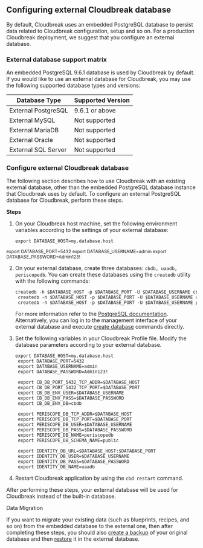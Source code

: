 ## Configuring external Cloudbreak database

By default, Cloudbreak uses an embedded PostgreSQL database to persist data related to Cloudbreak
configuration, setup and so on. For a production Cloudbreak deployment, we suggest that you configure an external database. 

### External database support matrix

An embedded PostgreSQL 9.6.1 database is used by Cloudbreak by default. If you would like to
use an external database for Cloudbreak, you may use the following supported database types and versions: 

| Database Type | Supported Version |
|---|---| 
| External PostgreSQL | 9.6.1 or above |
| External MySQL | Not supported |
| External MariaDB | Not supported |
| External Oracle | Not supported |
| External SQL Server | Not supported |


### Configure external Cloudbreak database

The following section describes how to use Cloudbreak with an existing external database, other than
the embedded PostgreSQL database instance that Cloudbreak uses by default. To configure an external PostgreSQL database for Cloudbreak, perform these steps. 

**Steps**

1. On your Cloudbreak host machine, set the following environment variables according to the settings of your external database: 

    <pre><small>export DATABASE_HOST=my.database.host
export DATABASE_PORT=5432
export DATABASE_USERNAME=admin
export DATABASE_PASSWORD=Admin123!
    </small></pre>
 
2. On your external database, create three databases: `cbdb, uaadb, periscopedb`. You can create these databases using the `createdb` utility with the following commands:
   
    <pre><small>createdb -h $DATABASE_HOST -p $DATABASE_PORT -U $DATABASE_USERNAME cbdb
    createdb -h $DATABASE_HOST -p $DATABASE_PORT -U $DATABASE_USERNAME uaadb
    createdb -h $DATABASE_HOST -p $DATABASE_PORT -U $DATABASE_USERNAME periscopedb</small></pre>
            
    For more information refer to the [PostgreSQL documentation](https://www.postgresql.org/docs/9.6/static/app-createdb.html).   
    Alternatively, you can log in to the management interface of your external database and execute [create database](https://www.postgresql.org/docs/9.6/static/sql-createdatabase.html) commands directly. 
     
     
3. Set the following variables in your Cloudbreak Profile file. Modify the database parameters according to your external database.

    <pre><small>export DATABASE_HOST=my.database.host
    export DATABASE_PORT=5432
    export DATABASE_USERNAME=admin
    export DATABASE_PASSWORD=Admin123!
    
    export CB_DB_PORT_5432_TCP_ADDR=$DATABASE_HOST
    export CB_DB_PORT_5432_TCP_PORT=$DATABASE_PORT
    export CB_DB_ENV_USER=$DATABASE_USERNAME
    export CB_DB_ENV_PASS=$DATABASE_PASSWORD
    export CB_DB_ENV_DB=cbdb
    
    export PERISCOPE_DB_TCP_ADDR=$DATABASE_HOST
    export PERISCOPE_DB_TCP_PORT=$DATABASE_PORT
    export PERISCOPE_DB_USER=$DATABASE_USERNAME
    export PERISCOPE_DB_PASS=$DATABASE_PASSWORD
    export PERISCOPE_DB_NAME=periscopedb
    export PERISCOPE_DB_SCHEMA_NAME=public
    
    export IDENTITY_DB_URL=$DATABASE_HOST:$DATABASE_PORT
    export IDENTITY_DB_USER=$DATABASE_USERNAME
    export IDENTITY_DB_PASS=$DATABASE_PASSWORD
    export IDENTITY_DB_NAME=uaadb</small></pre>
    

3. Restart Cloudbreak application by using the `cbd restart` command. 

After performing these steps, your external database will be used for Cloudbreak instead of the built-in database. 

<div class="note">		
<p class="first admonition-title">Data Migration</p>  
<p class="last"> If you want to migrate your existing data (such as  blueprints, recipes, and so on) from the embedded database to the external one, then after completing these steps, you should also  <a href="../cb-migrate/#back-up-cloudbreak-database">create a backup</a> of your original database and then <a href="../cb-migrate#populate-database-with-dump-from-original-cloudbreak-instance">restore</a> it in the external database.   		
</p>		
</div>


